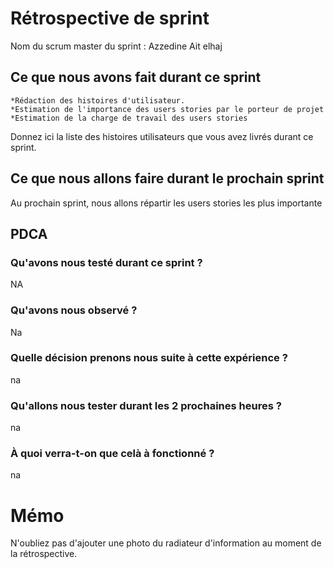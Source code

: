 # Rétrospective de sprint

Nom du scrum master du sprint : Azzedine Ait elhaj

## Ce que nous avons fait durant ce sprint
	*Rédaction des histoires d'utilisateur.
	*Estimation de l'importance des users stories par le porteur de projet
	*Estimation de la charge de travail des users stories
Donnez ici la liste des histoires utilisateurs que vous avez livrés durant ce sprint.


## Ce que nous allons faire durant le prochain sprint
Au prochain sprint, nous allons répartir les users stories les plus importante 

## PDCA 
### Qu'avons nous testé durant ce sprint ? 
NA
### Qu'avons nous observé ? 
Na
### Quelle décision prenons nous suite à cette expérience ? 
na
### Qu'allons nous tester durant les 2 prochaines heures ? 
na
### À quoi verra-t-on que celà à fonctionné ?
na
# Mémo
N'oubliez pas d'ajouter une photo du radiateur d'information au moment de la rétrospective.